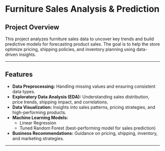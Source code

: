 # Furniture Sales Analysis & Prediction

## Project Overview
This project analyzes furniture sales data to uncover key trends and build predictive models for forecasting product sales. The goal is to help the store optimize pricing, shipping policies, and inventory planning using data-driven insights.

---

## Features
- **Data Preprocessing:** Handling missing values and ensuring consistent data types.  
- **Exploratory Data Analysis (EDA):** Understanding sales distribution, price trends, shipping impact, and correlations.  
- **Data Visualization:** Insights into sales patterns, pricing strategies, and high-performing products.  
- **Machine Learning Models:**  
  - Linear Regression  
  - Tuned Random Forest (best-performing model for sales prediction)  
- **Business Recommendations:** Guidance on pricing, shipping, inventory, and marketing strategies.

---


